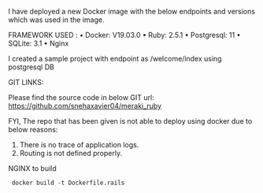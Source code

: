 I have deployed a new Docker image with the below endpoints and versions which was used in the image.

FRAMEWORK USED : 
•	Docker: V19.03.0
•	Ruby: 2.5.1
•	Postgresql: 11
•	SQLite: 3.1
•	Nginx
 


I created a sample project with endpoint as /welcome/index using postgresql DB

 
GIT LINKS: 

Please find the source code in below GIT url:
https://github.com/snehaxavier04/meraki_ruby

FYI, The repo that has been given is not able to deploy using docker due to below reasons: 

1.	There is no trace of application logs. 
2.	Routing is not defined properly. 

NGINX to build

``` docker build -t Dockerfile.rails```
